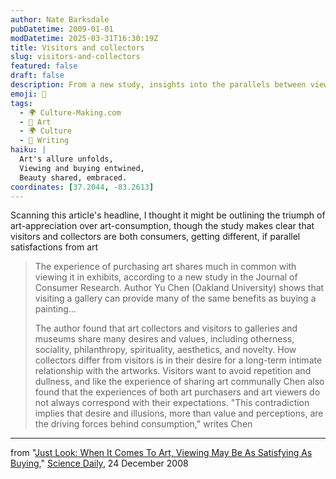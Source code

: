 ```yaml
---
author: Nate Barksdale
pubDatetime: 2009-01-01
modDatetime: 2025-03-31T16:30:19Z
title: Visitors and collectors
slug: visitors-and-collectors
featured: false
draft: false
description: From a new study, insights into the parallels between viewing and purchasing art, revealing that both experiences can provide similar satisfactions.
emoji: 🎨
tags:
  - 🌍 Culture-Making.com
  - 🎨 Art
  - 🌍 Culture
  - 📝 Writing
haiku: |
  Art's allure unfolds,  
  Viewing and buying entwined,  
  Beauty shared, embraced.
coordinates: [37.2044, -83.2613]
---
```


Scanning this article's headline, I thought it might be outlining the triumph of art-appreciation over art-consumption, though the study makes clear that visitors and collectors are both consumers, getting different, if parallel satisfactions from art

> The experience of purchasing art shares much in common with viewing it in exhibits, according to a new study in the Journal of Consumer Research. Author Yu Chen (Oakland University) shows that visiting a gallery can provide many of the same benefits as buying a painting…
>
> The author found that art collectors and visitors to galleries and museums share many desires and values, including otherness, sociality, philanthropy, spirituality, aesthetics, and novelty. How collectors differ from visitors is in their desire for a long-term intimate relationship with the artworks. Visitors want to avoid repetition and dullness, and like the experience of sharing art communally
> Chen also found that the experiences of both art purchasers and art viewers do not always correspond with their expectations. "This contradiction implies that desire and illusions, more than value and perceptions, are the driving forces behind consumption," writes Chen

---

from "[Just Look: When It Comes To Art, Viewing May Be As Satisfying As Buying](http://web.archive.org/web/20240713004634/https://www.sciencedaily.com/releases/2008/12/081215111423.htm)," [Science Daily](http://web.archive.org/web/20240713004634/https://www.sciencedaily.com/releases/2008/12/081215111423.htm), 24 December 2008
